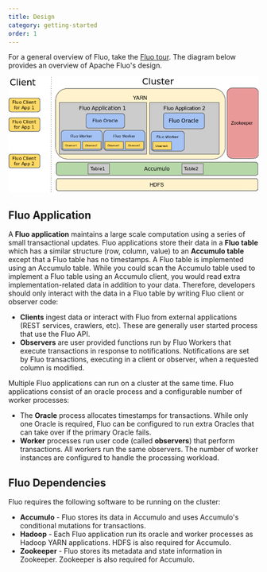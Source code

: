 ```yaml
---
title: Design
category: getting-started
order: 1
---
```


For a general overview of Fluo, take the [Fluo tour](/tour/). The diagram below provides an
overview of Apache Fluo's design.

![fluo-architecture][1]

## Fluo Application

A **Fluo application** maintains a large scale computation using a series of small transactional
updates. Fluo applications store their data in a **Fluo table** which has a similar structure (row,
column, value) to an **Accumulo table** except that a Fluo table has no timestamps. A Fluo table
is implemented using an Accumulo table. While you could scan the Accumulo table used to implement
a Fluo table using an Accumulo client, you would read extra implementation-related data in addition
to your data. Therefore, developers should only interact with the data in a Fluo table by writing
Fluo client or observer code:

* **Clients** ingest data or interact with Fluo from external applications (REST services,
  crawlers, etc).  These are generally user started process that use the Fluo API.
* **Observers** are user provided functions run by Fluo Workers that execute transactions in response to notifications. Notifications are set by Fluo transactions, executing in a client or observer, when a requested column is modified. 

Multiple Fluo applications can run on a cluster at the same time. Fluo applications
consist of an oracle process and a configurable number of worker processes:

* The **Oracle** process allocates timestamps for transactions. While only one Oracle is required,
  Fluo can be configured to run extra Oracles that can take over if the primary Oracle fails.
* **Worker** processes run user code (called **observers**) that perform transactions. All workers
   run the same observers. The number of worker instances are configured to handle the processing
   workload.

## Fluo Dependencies

Fluo requires the following software to be running on the cluster:

* **Accumulo** - Fluo stores its data in Accumulo and uses Accumulo's conditional mutations for
  transactions.
* **Hadoop** - Each Fluo application run its oracle and worker processes as Hadoop YARN
  applications. HDFS is also required for Accumulo.
* **Zookeeper** - Fluo stores its metadata and state information in Zookeeper. Zookeeper is also
  required for Accumulo.

[1]: /resources/docs/fluo-architecture.png
